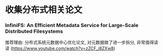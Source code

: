 # 收集分布式相关论文

### InfiniFS: An Efficient Metadata Service for Large-Scale Distributed Filesystems

推荐理由: 分布式系统元数据中心优化论文, 对元数据做了进一步拆分, 非常值得读读
(https://www.youtube.com/watch?v=zZCF_i8ZXw8)


 
